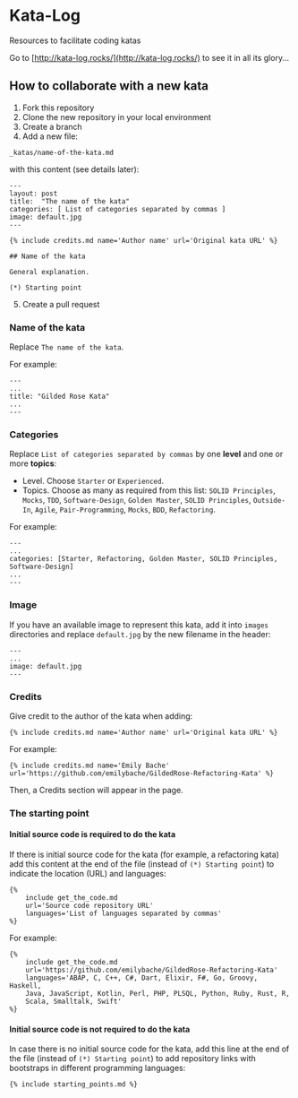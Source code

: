 # Kata-Log

Resources to facilitate coding katas

Go to [http://kata-log.rocks/](http://kata-log.rocks/) to see it in all its glory...

## How to collaborate with a new kata

1. Fork this repository
2. Clone the new repository in your local environment
3. Create a branch
4. Add a new file:
```
_katas/name-of-the-kata.md
```
with this content (see details later):
```
---
layout: post
title:  "The name of the kata"
categories: [ List of categories separated by commas ]
image: default.jpg
---

{% include credits.md name='Author name' url='Original kata URL' %}

## Name of the kata

General explanation.

(*) Starting point
```
5. Create a pull request

### Name of the kata

Replace `The name of the kata`. 

For example:

```
---
...
title: "Gilded Rose Kata"
...
---

```

### Categories

Replace `List of categories separated by commas` by one **level** and one or more **topics**:

* Level. Choose `Starter` or `Experienced`.
* Topics. Choose as many as required from this list: `SOLID Principles`, `Mocks`, `TDD`, `Software-Design`, `Golden Master`, `SOLID Principles`, `Outside-In`, `Agile`, `Pair-Programming`, `Mocks`, `BDD`, `Refactoring`.

For example:

```
---
...
categories: [Starter, Refactoring, Golden Master, SOLID Principles, Software-Design]
...
---
```

### Image

If you have an available image to represent this kata, add it into `images` directories and replace `default.jpg` by the new filename in the header:

```
---
...
image: default.jpg
---
```

### Credits

Give credit to the author of the kata when adding:

```
{% include credits.md name='Author name' url='Original kata URL' %}
```

For example:

```
{% include credits.md name='Emily Bache' url='https://github.com/emilybache/GildedRose-Refactoring-Kata' %}
```

Then, a Credits section will appear in the page.

### The starting point

#### Initial source code is required to do the kata

If there is initial source code for the kata (for example, a refactoring kata) add this content at the end of the file (instead of `(*) Starting point`) to indicate the location (URL) and languages:

```
{%
    include get_the_code.md
    url='Source code repository URL'
    languages='List of languages separated by commas'
%}
```

For example:

```
{%
    include get_the_code.md
    url='https://github.com/emilybache/GildedRose-Refactoring-Kata'
    languages='ABAP, C, C++, C#, Dart, Elixir, F#, Go, Groovy, Haskell,
    Java, JavaScript, Kotlin, Perl, PHP, PLSQL, Python, Ruby, Rust, R,
    Scala, Smalltalk, Swift'
%}
```

#### Initial source code is not required to do the kata

In case there is no initial source code for the kata, add this line at the end of the file (instead of `(*) Starting point`) to add repository links with bootstraps in different programming languages:

```
{% include starting_points.md %}
```

